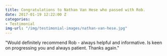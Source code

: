 ```yaml
---
title: Congratulations to Nathan Van Hese who passed with Rob.
date: 2017-01-19 12:22:00 Z
categories:
- Testimonial
img-url: "/img/testimonial-images/nathan-van-hese.jpg"
---
```


"Would definitely recommend Rob - always helpful and informative. Is keen on progressing you and always patient. Thanks again."
